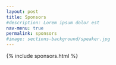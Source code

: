 ```yaml
---
layout: post
title: Sponsors
#description: Lorem ipsum dolor est
nav-menu: true
permalink: sponsors
#image: sections-background/speaker.jpg
---
```



{% include sponsors.html %}
